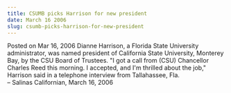 ```yaml
---
title: CSUMB picks Harrison for new president
date: March 16 2006
slug: csumb-picks-harrison-for-new-president
---
```


 



<span class="date">Posted on Mar 16, 2006    </span>
Dianne Harrison, a Florida State University administrator, was
named president of California State University, Monterey Bay, by
the CSU Board of Trustees. &quot;I got a call from (CSU) Chancellor
Charles Reed this morning. I accepted, and I&apos;m thrilled about the
job,&quot; Harrison said in a telephone interview from Tallahassee,
Fla.<br>
&#x2013; Salinas Californian, March 16, 2006<br/></br>




```
